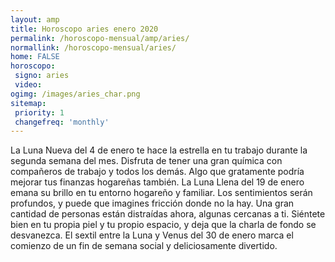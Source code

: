 ```yaml
---
layout: amp
title: Horoscopo aries enero 2020 
permalink: /horoscopo-mensual/amp/aries/
normallink: /horoscopo-mensual/aries/
home: FALSE
horoscopo:
 signo: aries
 video:  
ogimg: /images/aries_char.png
sitemap:
 priority: 1
 changefreq: 'monthly'
---
```



La Luna Nueva del 4 de enero te hace la estrella en tu trabajo durante la segunda semana del mes. Disfruta de tener una gran química con compañeros de trabajo y todos los demás. Algo que gratamente podría mejorar tus finanzas hogareñas también. La Luna Llena del 19 de enero emana su brillo en tu entorno hogareño y familiar. Los sentimientos serán profundos, y puede que imagines fricción donde no la hay. Una gran cantidad de personas están distraídas ahora, algunas cercanas a ti. Siéntete bien en tu propia piel y tu propio espacio, y deja que la charla de fondo se desvanezca. El sextil entre la Luna y Venus del 30 de enero marca el comienzo de un fin de semana social y deliciosamente divertido. 
